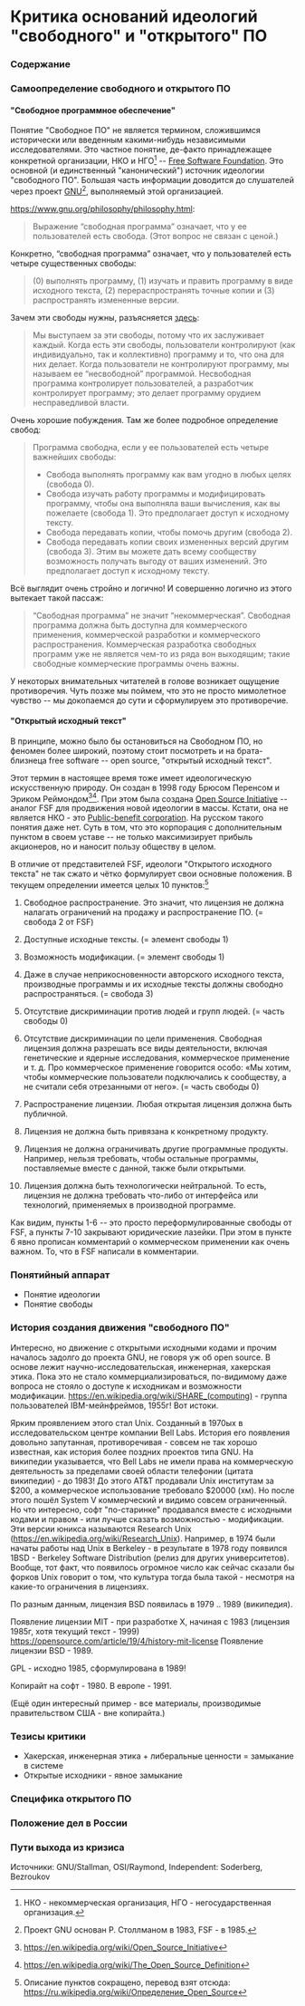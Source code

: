 # Критика оснований идеологий "свободного" и "открытого" ПО

### Содержание

### Самоопределение свободного и открытого ПО

#### "Свободное программное обеспечение"

Понятие "Свободное ПО" не является термином, сложившимся исторически или введенным какими-нибудь независимыми исследователями. Это частное понятие, де-факто принадлежащее конкретной организации, НКО и НГО[^НКО_и_НГО] -- [Free Software Foundation](https://www.fsf.org). Это основной (и единственный "канонический") источник идеологии "свободного ПО". Большая часть информации доводится до слушателей через проект [GNU](https://www.gnu.org)[^gnu], выполняемый этой организацией.

[^НКО_и_НГО]: НКО - некоммерческая организация, НГО - негосударственная организация.

[^gnu]: Проект GNU основан Р. Столлманом в 1983, FSF - в 1985.

https://www.gnu.org/philosophy/philosophy.html:

> Выражение “свободная программа” означает, что у ее пользователей есть свобода. (Этот вопрос не связан с ценой.) 

Конкретно, “свободная программа” означает, что у пользователей есть четыре существенных свободы:
>(0) выполнять программу, 
 (1) изучать и править программу в виде исходного текста, 
 (2) перераспространять точные копии и 
 (3) распространять измененные версии.

Зачем эти свободы нужны, разъясняется [здесь](https://www.gnu.org/philosophy/free-sw.html):
> Мы выступаем за эти свободы, потому что их заслуживает каждый. Когда есть эти свободы, пользователи контролируют (как индивидуально, так и коллективно) программу и то, что она для них делает. Когда пользователи не контролируют программу, мы называем ее “несвободной” программой. Несвободная программа контролирует пользователей, а разработчик контролирует программу; это делает программу орудием несправедливой власти. 

Очень хорошие побуждения. Там же более подробное определение свобод:

> Программа свободна, если у ее пользователей есть четыре важнейших свободы:
> - Свобода выполнять программу как вам угодно в любых целях (свобода 0).
> - Свобода изучать работу программы и модифицировать программу, чтобы она выполняла ваши вычисления, как вы пожелаете (свобода 1). Это предполагает доступ к исходному тексту.
> - Свобода передавать копии, чтобы помочь другим (свобода 2).
> - Свобода передавать копии своих измененных версий другим (свобода 3). Этим вы можете дать всему сообществу возможность получать выгоду от ваших изменений. Это предполагает доступ к исходному тексту.

Всё выглядит очень стройно и логично! И совершенно логично из этого вытекает такой пассаж:

> “Свободная программа” не значит “некоммерческая”. Свободная программа должна быть доступна для коммерческого применения, коммерческой разработки и коммерческого распространения. Коммерческая разработка свободных программ уже не является чем-то из ряда вон выходящим; такие свободные коммерческие программы очень важны.

У некоторых внимательных читателей в голове возникает ощущение противоречия. Чуть позже мы поймем, что это не просто мимолетное чувство -- мы докопаемся до сути и сформулируем это противоречие.

#### "Открытый исходный текст"

В принципе, можно было бы остановиться на Свободном ПО, но феномен более широкий, поэтому стоит посмотреть и на брата-близнеца free software -- open source, "открытый исходный текст".

Этот термин в настоящее время тоже имеет идеологическую искусственную природу. Он создан в 1998 году Брюсом Перенсом и Эриком Реймондом[^osi][^osd]. При этом была создана [Open Source Initiative](https://opensource.org/) -- аналог FSF для продвижения новой идеологии в массы. Кстати, она не является НКО - это [Public-benefit corporation](https://en.wikipedia.org/wiki/Public_benefit_corporation). На русском такого понятия даже нет. Суть в том, что это корпорация с дополнительным пунктом в своем уставе -- не только максимизирует прибыль акционеров, но и наносит пользу обществу в целом.

[^osi]: https://en.wikipedia.org/wiki/Open_Source_Initiative
[^osd]: https://en.wikipedia.org/wiki/The_Open_Source_Definition

В отличие от представителей FSF, идеологи "Открытого исходного текста" не так сжато и чётко формулирует свои основные положения. В текущем определении имеется целых 10 пунктов:[^osd_ru]

1. Свободное распространение. Это значит, что лицензия не должна налагать ограничений на продажу и распространение ПО. (= свобода 2 от FSF)

2. Доступные исходные тексты. (= элемент свободы 1)

3. Возможность модификации. (= элемент свободы 1)

4. Даже в случае неприкосновенности авторского исходного текста, производные программы и их исходные тексты должны свободно распространяться. (= свобода 3)

5. Отсутствие дискриминации против людей и групп людей. (= часть свободы 0)

6. Отсутствие дискриминации по цели применения. Свободная лицензия должна разрешать все виды деятельности, включая генетические и ядерные исследования, коммерческое применение и т. д. Про коммерческое применение говорится особо: «Мы хотим, чтобы коммерческие пользователи подключались к сообществу, а не считали себя отрезанными от него». (= часть свободы 0)

7. Распространение лицензии. Любая открытая лицензия должна быть публичной.
8. Лицензия не должна быть привязана к конкретному продукту.
9. Лицензия не должна ограничивать другие программные продукты. Например, нельзя требовать, чтобы остальные программы, поставляемые вместе с данной, также были открытыми.
10. Лицензия должна быть технологически нейтральной. То есть, лицензия не должна требовать что-либо от интерфейса или технологий, применяемых в производной программе.

[^osd_ru]: Описание пунктов сокращено, перевод взят отсюда: https://ru.wikipedia.org/wiki/Определение_Open_Source

Как видим, пункты 1-6 -- это просто переформулированные свободы от FSF, а пункты 7-10 закрывают юридические лазейки. При этом в пункте 6 явно прописан комментарий о коммерческом применении как очень важном. То, что в FSF написали в комментарии.

### Понятийный аппарат

- Понятие идеологии
- Понятие свободы


### История создания движения "свободного ПО"

Интересно, но движение с открытыми исходными кодами и прочим началось задолго до проекта GNU, не говоря уж об open source. В основе лежит научно-исследовательская, инженерная, хакерская этика. Пока это не стало коммерциализироваться, по-видимому даже вопроса не стояло о доступе к исходникам и возможности модификации.
https://en.wikipedia.org/wiki/SHARE_(computing) - группа пользователей IBM-мейнфреймов, 1955г! Вот истоки.

Ярким проявлением этого стал Unix. Созданный в 1970ых в исследовательском центре компании Bell Labs. История его появления довольно запутанная, противоречивая - совсем не так хорошо известная, как история более поздних проектов типа GNU. На википедии указывается, что Bell Labs не имели права на коммерческую деятельность за пределами своей области телефонии (цитата википедии) - до 1983! До этого AT&T продавали Unix институтам за $200, а коммерческое использование требовало $20000 (хм). Но после этого пошёл System V коммерческий и видимо совсем ограниченный. Но что интересно, софт "по-старинке" продавался вместе с исходными кодами и правом - или лучше сказать возможностью - модификации. Эти версии юникса называются Research Unix (https://en.wikipedia.org/wiki/Research_Unix). Например, в 1974 были начаты работы над Unix в Berkeley - в результате в 1978 году появился 1BSD - Berkeley Software Distribution (релиз для других университетов). Вообще, тот факт, что появилось огромное число как сейчас сказали бы форков Unix говорит о том, что культура тогда была такой - несмотря на какие-то ограничения в лицензиях.

По разным данным, лицензия BSD появилась в 1979 .. 1989 (википедия).

Появление лицензии MIT - при разработке X, начиная с 1983 (лицензия 1985г, хотя текущий текст - 1999)
https://opensource.com/article/19/4/history-mit-license
Появление лицензии BSD - 1989.

GPL - исходно 1985, сформулирована в 1989!

Копирайт на софт - 1980. В европе - 1991.


(Ещё один интересный пример - все материалы, производимые правительством США - вне копирайта.)


### Тезисы критики

- Хакерская, инженерная этика + либеральные ценности = замыкание в системе
- Открытые исходники - явное замыкание

### Специфика открытого ПО

### Положение дел в России

### Пути выхода из кризиса

Источники: GNU/Stallman, OSI/Raymond, Independent: Soderberg, Bezroukov
